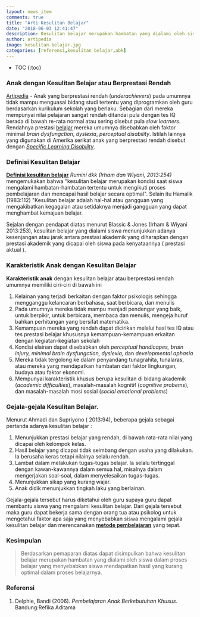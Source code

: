 ```yaml
---
layout: news_item
comments: true
title: "Arti Kesulitan Belajar"
date: "2018-06-03 12:41:47"
description: Kesulitan belajar merupakan hambatan yang dialami oleh siswa dalam proses belajar yang menyebabkan siswa mendapatkan hasil yang kurang optimal dalam proses belajarnya.
author: artipedia
image: kesulitan-belajar.jpg
categories: [referensi,kesulitan belajar,abk]
---
```

* TOC
{:toc}

### Anak dengan Kesulitan Belajar atau Berprestasi Rendah
[Artipedia](https://artipedia.id "Artipedia") - Anak yang berprestasi rendah (*underachievers*) pada umumnya tidak mampu menguasai bidang studi tertentu yang diprogramkan oleh guru berdasarkan kurikulum sekolah yang berlaku. Sebagian dari mereka mempunyai nilai pelajaran sangat rendah ditandai pula dengan tes IQ berada di bawah re-rata normal atau sering disebut pula *slow learners*. Rendahnya prestasi [belajar](https://artipedia.id/wiki/arti-teori-belajar.html "teori belajar") mereka umumnya disebabkan oleh faktor minimal *brain dysfungction*, *dyslexia*, *perceptual disability*. Istilah lainnya yang digunakan di Amerika serikat anak yang berprestasi rendah disebut dengan *[Specific Learning Disability](https://en.wikipedia.org/wiki/Learning_disability)*.

### Definisi Kesulitan Belajar 
**[Definisi kesulitan belajar](/wiki/arti-kesulitan-belajar.html "Definisi Kesulitan belajar")** *Rumini dkk (Irham dan Wiyani, 2013:254)* mengemukakan bahwa "kesulitan belajar merupakan kondisi saat siswa mengalami hambatan-hambatan tertentu untuk mengikuti proses pembelajaran dan mencapai hasil belajar secara optimal". Selain itu Hamalik (1983:112) "Kesulitan belajar adalah hal-hal atau gangguan yang mengakibatkan kegagalan atau setidaknya menjadi gangguan yang dapat menghambat kemajuan belajar. 

Sejalan dengan pendapat diatas menurut Blassic & Jones (Irham & Wiyani 2013:253), kesulitan belajar yang dialami siswa menunjukkan adanya kesenjangan atau jarak antara prestasi akademik yang diharapkan dengan prestasi akademik yang dicapai oleh siswa pada kenyataannya ( prestasi aktual ).

### Karakteristik Anak dengan Kesulitan Belajar 
**Karakteristik anak** dengan kesulitan belajar atau berprestasi rendah umumnya memiliki ciri-ciri di bawah ini
1. Kelainan yang terjadi berkaitan dengan faktor psikologis sehingga mengganggu kelancaran berbahasa, saat berbicara, dan menulis
2. Pada umumnya mereka tidak mampu menjadi pendengar yang baik, untuk berpikir, untuk berbicara, membaca dan menulis, mengeja huruf bahkan perhitungan yang bersifat matematika.
3. Kemampuan mereka yang rendah dapat dicirikan melalui hasl tes IQ atau tes prestasi belajar khususnya kemampuan-kemampuan erkaitan dengan kegiatan-kegiatan sekolah
4. Kondisi elainan dapat disebabkan oleh *perceptual handicapes, brain injury, minimal brain dysfungction, dyslexia,* dan *developmental aphasia*
5. Mereka tidak tergolong ke dalam penyandang tunagrahita, tunalaras, atau mereka yang mendapatkan hambatan dari faktor lingkungan, budaya atau faktor ekonomi.
6. Mempunyai karakteristik khusus berupa kesulitan di bidang akademik (*academic difficulties*), masalah-masalah kognitif (*cognitive probems*), dan masalah-masalah mosi sosial (*social emotional problems*) 

### Gejala-gejala Kesulitan Belajar.
Menurut Ahmadi dan Supriyono ( 2013:94), beberapa gejala sebagai pertanda adanya kesulitan belajar :
1. Menunjukkan prestasi belajar yang rendah, di bawah rata-rata nilai yang dicapai oleh kelompok kelas.
2. Hasil belajar yang dicapai tidak seimbang dengan usaha yang dilakukan. Ia berusaha keras tetapi nilainya selalu rendah.
3. Lambat dalam melakukan tugas-tugas belajar. Ia selalu tertinggal dengan kawan-kawannya dalam semua hal, misalnya dalam mengerjakan soal-soal, dalam menyelesaikan tugas-tugas.
4. Menunjukkan sikap yang kurang wajar.
5. Anak didik menunjukkan tingkah laku yang berlainan.

Gejala-gejala tersebut harus diketahui oleh guru supaya guru dapat membantu siswa yang mengalami kesulitan belajar. Dari gejala tersebut maka guru dapat bekerja sama dengan orang tua atau psikolog untuk mengetahui faktor apa saja yang menyebabkan siswa mengalami gejala kesulitan belajar dan merencanakan [**metode pembelajaran**](https://artipedia.id/wiki/metode-pembelajaran-analisis-tugas.html "Metode Pembelajaran") yang tepat.

### Kesimpulan 
> Berdasarkan pemaparan diatas dapat disimpulkan bahwa kesulitan belajar merupakan hambatan yang dialami oleh siswa dalam proses belajar yang menyebabkan siswa mendapatkan hasil yang kurang optimal dalam proses belajarnya.


### Referensi
1. Delphie, Bandi (2006). *Pembelajaran Anak Berkebutuhan Khusus*. Bandung:Refika Aditama
